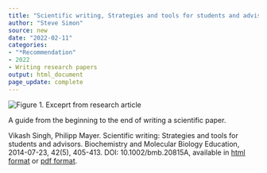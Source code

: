 ```yaml
---
title: "Scientific writing, Strategies and tools for students and advisors"
author: "Steve Simon"
source: new
date: "2022-02-11"
categories: 
- "*Recommendation"
- 2022
- Writing research papers
output: html_document
page_update: complete
---
```


![Figure 1. Exceprt from research article](http://www.pmean.com/new-images/22/scientific-writing-strategies.png)

<div class="notes">

A guide from the beginning to the end of writing a scientific paper.

Vikash Singh, Philipp Mayer. Scientific writing: Strategies and tools for students and advisors. Biochemistry and Molecular Biology Education, 2014-07-23, 42(5), 405-413. DOI: 10.1002/bmb.20815A, available in [html format][sin1] or [pdf format][sin2].

[sin1]: https://iubmb.onlinelibrary.wiley.com/doi/full/10.1002/bmb.20815
[sin2]: https://iubmb.onlinelibrary.wiley.com/doi/epdf/10.1002/bmb.20815

</div>
